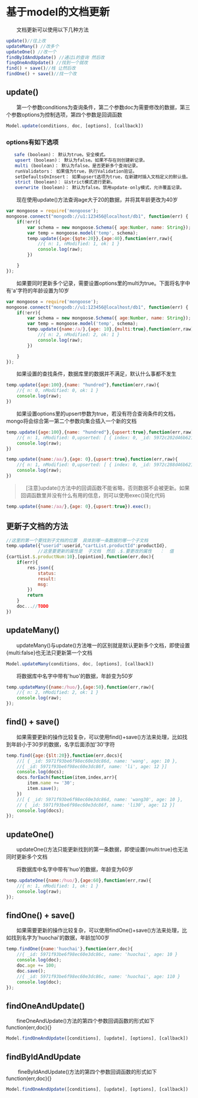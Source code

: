 # 基于model的文档更新

　　文档更新可以使用以下几种方法

 

```js
update()//往上改
updateMany() //改多个
updateOne() //改一个
findByIdAndUpdate() //通过i的查询 然后改
fingOneAndUpdate() //找到一个就改
find() + save()//栈 让然后改
findOne() + save()//找一个改
```

## update()

　　第一个参数conditions为查询条件，第二个参数doc为需要修改的数据，第三个参数options为控制选项，第四个参数是回调函数

```js
Model.update(conditions, doc, [options], [callback])
```

### options有如下选项

 

```js
   safe (boolean)： 默认为true。安全模式。
　　upsert (boolean)： 默认为false。如果不存在则创建新记录。
　　multi (boolean)： 默认为false。是否更新多个查询记录。
　　runValidators： 如果值为true，执行Validation验证。
　　setDefaultsOnInsert： 如果upsert选项为true，在新建时插入文档定义的默认值。
　　strict (boolean)： 以strict模式进行更新。
　　overwrite (boolean)： 默认为false。禁用update-only模式，允许覆盖记录。
```

 

　　现在使用update()方法查询age大于20的数据，并将其年龄更改为40岁

```js
var mongoose = require('mongoose');
mongoose.connect("mongodb://u1:123456@localhost/db1", function(err) {
    if(!err){
        var schema = new mongoose.Schema({ age:Number, name: String});        
        var temp = mongoose.model('temp', schema);   
        temp.update({age:{$gte:20}},{age:40},function(err,raw){
            //{ n: 1, nModified: 1, ok: 1 }
            console.log(raw);
        })

    }           
});
```



　　如果要同时更新多个记录，需要设置options里的multi为true。下面将名字中有'a'字符的年龄设置为10岁

 

```js
var mongoose = require('mongoose');
mongoose.connect("mongodb://u1:123456@localhost/db1", function(err) {
    if(!err){
        var schema = new mongoose.Schema({ age:Number, name: String});        
        var temp = mongoose.model('temp', schema);   
        temp.update({name:/a/},{age: 10},{multi:true},function(err,raw){
            //{ n: 2, nModified: 2, ok: 1 }
            console.log(raw);
        })

    }           
});
```

 



　　如果设置的查找条件，数据库里的数据并不满足，默认什么事都不发生

```js
temp.update({age:100},{name: "hundred"},function(err,raw){
    //{ n: 0, nModified: 0, ok: 1 }
    console.log(raw);
})
```

　　如果设置options里的upsert参数为true，若没有符合查询条件的文档，mongo将会综合第一第二个参数向集合插入一个新的文档

```js
temp.update({age:100},{name: "hundred"},{upsert:true},function(err,raw){
    //{ n: 1, nModified: 0,upserted: [ { index: 0, _id: 5972c202d46b621fca7fc8c7 } ], ok: 1 }
    console.log(raw);
})
```



```js
temp.update({name:/aa/},{age: 0},{upsert:true},function(err,raw){
    //{ n: 1, nModified: 0,upserted: [ { index: 0, _id: 5972c288d46b621fca7fdd8f } ], ok: 1 }
    console.log(raw);
})
```





> 　[注意]update()方法中的回调函数不能省略，否则数据不会被更新。如果回调函数里并没有什么有用的信息，则可以使用exec()简化代码

```js
temp.update({name:/aa/},{age: 0},{upsert:true}).exec();
```

## 更新子文档的方法

```javascript
//这里的第一个要找到子文档的位置  具体到哪一条数据的哪一个子文档
temp.update({"userid":userid,"cartList.productId":productId},
            //这里要更新的属性是  子文档  然后 .$.要更改的属性   ：  值
{cartList.$.productNum:10},[opintion],function(err,doc){
    if(err){
        res.json({
            status:
            result:
            msg:
        })
        return
    }
    doc...//TODO
})
```



## updateMany()

　　updateMany()与update()方法唯一的区别就是默认更新多个文档，即使设置{multi:false}也无法只更新第一个文档

```javascript
Model.updateMany(conditions, doc, [options], [callback])
```

　　将数据库中名字中带有'huo'的数据，年龄变为50岁

```javascript
temp.updateMany({name:/huo/},{age:50},function(err,raw){
    //{ n: 2, nModified: 2, ok: 1 }
    console.log(raw);
});
```



## find() + save()

　　如果需要更新的操作比较复杂，可以使用find()+save()方法来处理，比如找到年龄小于30岁的数据，名字后面添加'30'字符

 

```javascript
temp.find({age:{$lt:20}},function(err,docs){
    //[ { _id: 5971f93be6f98ec60e3dc86d, name: 'wang', age: 10 },
    //{ _id: 5971f93be6f98ec60e3dc86f, name: 'li', age: 12 }]
    console.log(docs);
    docs.forEach(function(item,index,arr){
        item.name += '30';
        item.save();
    })
    //[ { _id: 5971f93be6f98ec60e3dc86d, name: 'wang30', age: 10 },
    // { _id: 5971f93be6f98ec60e3dc86f, name: 'li30', age: 12 }]
    console.log(docs);
});
```

 

## updateOne()

 　　updateOne()方法只能更新找到的第一条数据，即使设置{multi:true}也无法同时更新多个文档

　　将数据库中名字中带有'huo'的数据，年龄变为60岁

```javascript
temp.updateOne({name:/huo/},{age:60},function(err,raw){
    //{ n: 1, nModified: 1, ok: 1 }
    console.log(raw);
});
```



## findOne() + save()

　　如果需要更新的操作比较复杂，可以使用findOne()+save()方法来处理，比如找到名字为'huochai'的数据，年龄加100岁

 

```javascript
temp.findOne({name:'huochai'},function(err,doc){
    //{ _id: 5971f93be6f98ec60e3dc86c, name: 'huochai', age: 10 }
    console.log(doc);
    doc.age += 100;
    doc.save();
    //{ _id: 5971f93be6f98ec60e3dc86c, name: 'huochai', age: 110 }
    console.log(doc);
});
```

 

## findOneAndUpdate()

　　fineOneAndUpdate()方法的第四个参数回调函数的形式如下function(err,doc){}

```javascript
Model.findOneAndUpdate([conditions], [update], [options], [callback])
```

## findByIdAndUpdate

　　 fineByIdAndUpdate()方法的第四个参数回调函数的形式如下function(err,doc){}

```javascript
Model.findOneAndUpdate([conditions], [update], [options], [callback])
```

 

